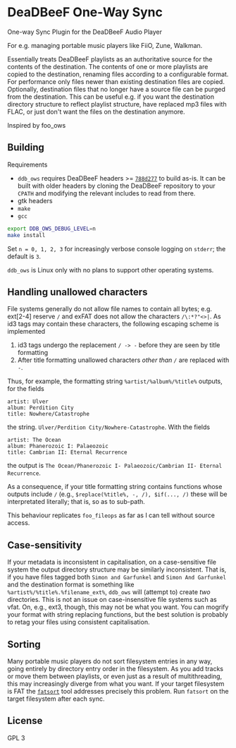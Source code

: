# DeaDBeeF One-Way Sync
One-way Sync Plugin for the DeaDBeeF Audio Player

For e.g. managing portable music players like FiiO, Zune, Walkman.

Essentially treats DeaDBeeF playlists as an authoritative source for the contents of the destination.
The contents of one or more playlists are copied to the destination, renaming files according to a configurable format.
For performance only files newer than existing destination files are copied.
Optionally, destination files that no longer have a source file can be purged from the destination.
This can be useful e.g. if you want the destination directory structure to reflect playlist structure, have replaced mp3 files with FLAC, or just don't want the files on the destination anymore.

Inspired by foo_ows

## Building

Requirements
- `ddb_ows` requires DeaDBeeF headers >= [`788d277`](https://github.com/DeaDBeeF-Player/deadbeef/commit/788d277ac08ecaed5b8a215b0e7146d7630c71df) to build as-is.
It can be built with older headers by cloning the DeaDBeeF repository to your `CPATH` and modifying the relevant includes to read from there.
- gtk headers
- `make`
- `gcc`

```sh
export DDB_OWS_DEBUG_LEVEL=n
make install
```
Set `n = 0, 1, 2, 3` for increasingly verbose console logging on `stderr`;
the default is `3`.

`ddb_ows` is Linux only with no plans to support other operating systems.

## Handling unallowed characters

File systems generally do not allow file names to contain all bytes; e.g. ext[2-4] reserve `/` and exFAT does not allow the characters `/\:*?"<>|`.
As id3 tags may contain these characters, the following escaping scheme is implemented

1. id3 tags undergo the replacement `/ -> -` before they are seen by title formatting
2. After title formatting unallowed characters *other than `/`* are replaced with `-`.

Thus, for example, the formatting string `%artist/%album%/%title%` outputs, for the fields
```
artist: Ulver
album: Perdition City
title: Nowhere/Catastrophe
```
the string. `Ulver/Perdition City/Nowhere-Catastrophe`.
With the fields
```
artist: The Ocean
album: Phanerozoic I: Palaeozoic
title: Cambrian II: Eternal Recurrence
```
the output is `The Ocean/Phanerozoic I- Palaeozoic/Cambrian II- Eternal Recurrence`.

As a consequence, if your title formatting string contains functions whose outputs include `/` (e.g., `$replace(%title%, -, /), $if(..., /)` these will be interpretated literally;
that is, so as to sub-path.

This behaviour replicates `foo_fileops` as far as I can tell without source access.

## Case-sensitivity

If your metadata is inconsistent in capitalisation, on a case-sensitive file system the output directory structure may be similarly inconsistent.
That is, if you have files tagged both `Simon and Garfunkel` and `Simon And Garfunkel` and the destination format is something like `%artist%/%title%.%filename_ext%`, `ddb_ows` will (attempt to) create *two* directories.
This is not an issue on case-insensitive file systems such as vfat.
On, e.g., ext3, though, this may not be what you want.
You can mogrify your format with string replacing functions, but the best solution is probably to retag your files using consistent capitalisation.

## Sorting

Many portable music players do not sort filesystem entries in any way, going entirely by directory entry order in the filesystem.
As you add tracks or move them between playlists, or even just as a result of multithreading, this may increasingly diverge from what you want.
If your target filesystem is FAT the [`fatsort`](https://fatsort.sourceforge.io/) tool addresses precisely this problem.
Run `fatsort` on the target filesystem after each sync.

## License

GPL 3
